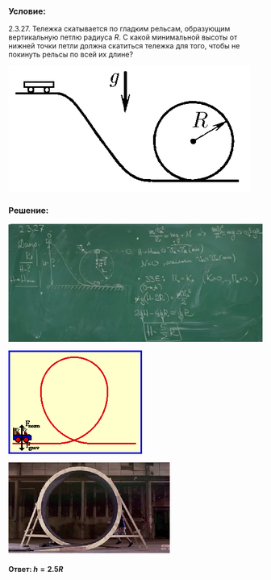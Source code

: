 ###  Условие: 

$2.3.27.$ Тележка скатывается по гладким рельсам, образующим вертикальную петлю радиуса $R$. С какой минимальной высоты от нижней точки петли должна скатиться тележка для того, чтобы не покинуть рельсы по всей их длине? 

![К задаче $2.3.27$|479x251, 40%](../../img/2.3.27/2.3.27.png)

###  Решение: 

![|1097x512, 100%](../../img/2.3.27/sol.png) 

![Распределение сил |265x205, 67%](../../img/2.3.27/forces.gif)  

![Бегом по "мертвой петли" |320x180, 67%](../../img/2.3.27/representation.gif)  

####  Ответ: $h = 2.5R$ 
